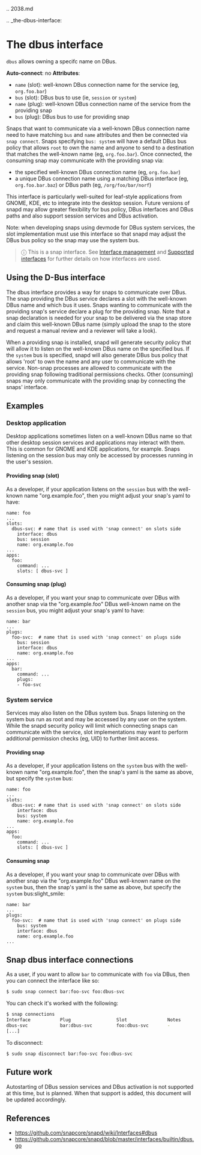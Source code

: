 .. 2038.md

.. _the-dbus-interface:

# The dbus interface

`dbus` allows owning a specifc name on DBus.

**Auto-connect**: no
**Attributes**:
  * `name` (slot): well-known DBus connection name for the service (eg, `org.foo.bar`)
  * `bus` (slot): DBus bus to use (ie, `session` or `system`)
  * `name` (plug): well-known DBus connection name of the service from the providing snap
  * `bus` (plug): DBus bus to use for providing snap

Snaps that want to communicate via a well-known DBus connection name need to have matching `bus` and `name` attributes and then be connected via `snap connect`. Snaps specifying `bus: system` will have a default DBus bus policy that allows `root` to own the name and anyone to send to a destination that matches the well-known name (eg, `org.foo.bar`). Once connected, the consuming snap may communicate with the providing snap via:

* the specified well-known DBus connection name (eg, `org.foo.bar`)
* a unique DBus connection name using a matching DBus interface  (eg, `org.foo.bar.baz`) or DBus path (eg, `/org/foo/bar/norf`)

This interface is particularly well-suited for leaf-style applications from GNOME, KDE, etc to integrate into the desktop session. Future versions of snapd may allow greater flexibility for bus policy, DBus interfaces and DBus paths and also support session services and DBus
activation.

Note: when developing snaps using devmode for DBus system services, the slot implementation must use this interface so that snapd may adjust the DBus bus policy so the snap may use the system bus.

> ⓘ  This is a snap interface. See [Interface management](/t/interface-management/6154) and [Supported interfaces](/t/supported-interfaces/7744) for further details on how interfaces are used.

## Using the D-Bus interface

The dbus interface provides a way for snaps to communicate over DBus. The snap providing the DBus service declares a slot with the well-known DBus name and which bus it uses. Snaps wanting to communicate with the providing snap's service declare a plug for the providing snap. Note that a snap declaration is needed for your snap to be delivered via the snap store and claim this well-known DBus name (simply upload the snap to the store and request a manual review and a reviewer will take a look).

When a providing snap is installed, snapd will generate security policy that will allow it to listen on the well-known DBus name on the specified bus. If the `system` bus is specified, snapd will also generate DBus bus policy that allows 'root' to own the name and any user to communicate with the service. Non-snap processes are allowed to communicate with the providing snap following traditional permissions checks. Other (consuming) snaps may only communicate with the providing snap by connecting the snaps' interface.

## Examples

### Desktop application
Desktop applications sometimes listen on a well-known DBus name so that other desktop session services and applications may interact with them. This is common for GNOME and KDE applications, for example. Snaps listening on the session bus may only be accessed by processes running in the user's session.

#### Providing snap (slot)
As a developer, if your application listens on the `session` bus with the well-known name "org.example.foo", then you might adjust your snap's yaml to have:

```
name: foo
...
slots:
  dbus-svc: # name that is used with 'snap connect' on slots side
    interface: dbus
    bus: session
    name: org.example.foo
...
apps:
  foo:
    command: ...
    slots: [ dbus-svc ]
```

#### Consuming snap (plug)
As a developer, if you want your snap to communicate over DBus with another snap via the "org.example.foo" DBus well-known name on the `session` bus, you might adjust your snap's yaml to have:

```
name: bar
...
plugs:
  foo-svc:  # name that is used with 'snap connect' on plugs side
    bus: session
    interface: dbus
    name: org.example.foo
...
apps:
  bar:
    command: ...
    plugs:
    - foo-svc
```


### System service
Services may also listen on the DBus system bus. Snaps listening on the system bus run as root and may be accessed by any user on the system. While the snapd security policy will limit which connecting snaps can communicate with the service, slot implementations may want to perform additional permission checks (eg, UID) to further limit access.

#### Providing snap
As a developer, if your application listens on the `system` bus with the well-known name "org.example.foo", then the snap's yaml is the same as above, but specify the `system` bus:

```
name: foo
...
slots:
  dbus-svc: # name that is used with 'snap connect' on slots side
    interface: dbus
    bus: system
    name: org.example.foo
...
apps:
  foo:
    command: ...
    slots: [ dbus-svc ]
```

#### Consuming snap
As a developer, if you want your snap to communicate over DBus with another snap via the "org.example.foo" DBus well-known name on the `system` bus, then the snap's yaml is the same as above, but specify the `system` bus:slight_smile:
```
name: bar
...
plugs:
  foo-svc:  # name that is used with 'snap connect' on plugs side
    bus: system
    interface: dbus
    name: org.example.foo
...
```

## Snap dbus interface connections

As a user, if you want to allow `bar` to communicate with `foo` via DBus, then you can connect the interface like so:

```bash
$ sudo snap connect bar:foo-svc foo:dbus-svc
```

You can check it's worked with the following:

```bash
$ snap connections
Interface           Plug                 Slot               Notes
dbus-svc            bar:dbus-svc         foo:dbus-svc       -
[...]
```

To disconnect:
```
$ sudo snap disconnect bar:foo-svc foo:dbus-svc
```

## Future work
Autostarting of DBus session services and DBus activation is not supported at this time, but is planned. When that support is added, this document will be updated accordingly.

## References
* https://github.com/snapcore/snapd/wiki/Interfaces#dbus
* https://github.com/snapcore/snapd/blob/master/interfaces/builtin/dbus.go